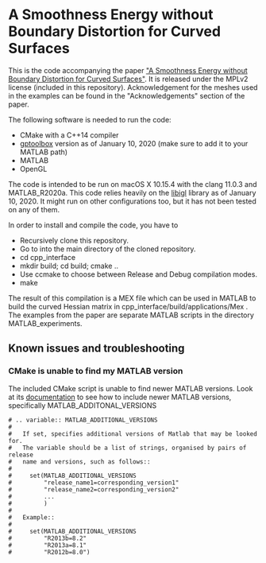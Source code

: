 # A Smoothness Energy without Boundary Distortion for Curved Surfaces

This is the code accompanying the paper ["A Smoothness Energy without Boundary Distortion for Curved Surfaces"](http://www.cs.columbia.edu/cg/curved-hessian/). It is released under the MPLv2 license (included in this repository).
Acknowledgement for the meshes used in the examples can be found in the "Acknowledgements" section of the paper.

The following software is needed to run the code:
- CMake with a C++14 compiler
- [gptoolbox](https://github.com/alecjacobson/gptoolbox) version as of January 10, 2020 (make sure to add it to your MATLAB path)
- MATLAB
- OpenGL

The code is intended to be run on macOS X 10.15.4 with the clang 11.0.3 and MATLAB_R2020a. This code relies heavily on the [libigl](https://github.com/libigl/libigl) library as of January 10, 2020. It might run on other configurations too, but it has not been tested on any of them.


In order to install and compile the code, you have to
- Recursively clone this repository.
- Go to into the main directory of the cloned repository.
- cd cpp_interface
- mkdir build; cd build; cmake ..
- Use ccmake to choose between Release and Debug compilation modes.
- make

The result of this compilation is a MEX file which can be used in MATLAB to build the curved Hessian matrix in cpp_interface/build/applications/Mex .
The examples from the paper are separate MATLAB scripts in the directory MATLAB_experiments.


## Known issues and troubleshooting

### CMake is unable to find my MATLAB version
The included CMake script is unable to find newer MATLAB versions. Look at its [documentation](https://github.com/libigl/libigl/blob/master/cmake/FindMATLAB.cmake) to see how to include newer MATLAB versions, specifically MATLAB_ADDITONAL_VERSIONS
```
# .. variable:: MATLAB_ADDITIONAL_VERSIONS
#
#   If set, specifies additional versions of Matlab that may be looked for.
#   The variable should be a list of strings, organised by pairs of release
#   name and versions, such as follows::
#
#     set(MATLAB_ADDITIONAL_VERSIONS
#         "release_name1=corresponding_version1"
#         "release_name2=corresponding_version2"
#         ...
#         )
#
#   Example::
#
#     set(MATLAB_ADDITIONAL_VERSIONS
#         "R2013b=8.2"
#         "R2013a=8.1"
#         "R2012b=8.0")
```
